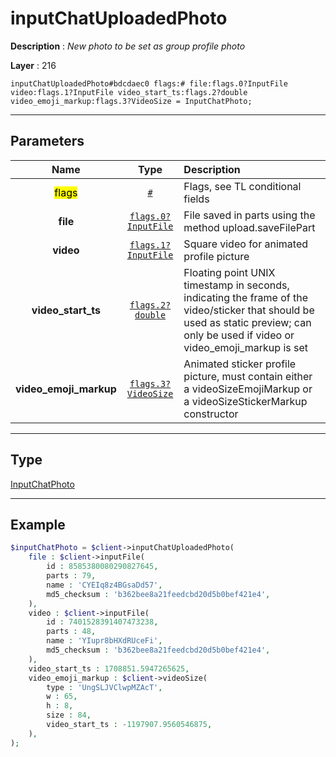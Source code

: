 # inputChatUploadedPhoto

**Description** : *New photo to be set as group profile photo*

**Layer** : 216

```tl
inputChatUploadedPhoto#bdcdaec0 flags:# file:flags.0?InputFile video:flags.1?InputFile video_start_ts:flags.2?double video_emoji_markup:flags.3?VideoSize = InputChatPhoto;
```

---

## Parameters

| Name | Type | Description |
| :---: | :---: | :--- |
| <mark>flags</mark> | [`#`](type/#) | Flags, see TL conditional fields |
| **file** | [`flags.0?InputFile`](type/InputFile) | File saved in parts using the method upload.saveFilePart |
| **video** | [`flags.1?InputFile`](type/InputFile) | Square video for animated profile picture |
| **video_start_ts** | [`flags.2?double`](type/double) | Floating point UNIX timestamp in seconds, indicating the frame of the video/sticker that should be used as static preview; can only be used if video or video_emoji_markup is set |
| **video_emoji_markup** | [`flags.3?VideoSize`](type/VideoSize) | Animated sticker profile picture, must contain either a videoSizeEmojiMarkup or a videoSizeStickerMarkup constructor |

---

## Type

[InputChatPhoto](type/InputChatPhoto)

---

## Example

```php
$inputChatPhoto = $client->inputChatUploadedPhoto(
	file : $client->inputFile(
		id : 8585380080290827645,
		parts : 79,
		name : 'CYEIq8z4BGsaDd57',
		md5_checksum : 'b362bee8a21feedcbd20d5b0bef421e4',
	),
	video : $client->inputFile(
		id : 7401528391407473238,
		parts : 48,
		name : 'YIupr8bHXdRUceFi',
		md5_checksum : 'b362bee8a21feedcbd20d5b0bef421e4',
	),
	video_start_ts : 1708851.5947265625,
	video_emoji_markup : $client->videoSize(
		type : 'UngSLJVClwpMZAcT',
		w : 65,
		h : 8,
		size : 84,
		video_start_ts : -1197907.9560546875,
	),
);
```